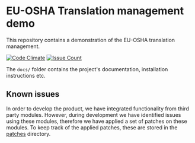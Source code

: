 # EU-OSHA Translation management demo

This repository contains a demonstration of the EU-OSHA translation management.

[![Code Climate](https://codeclimate.com/github/EU-OSHA/drupal.tmgmt/badges/gpa.svg)](https://codeclimate.com/github/EU-OSHA/drupal.tmgmt)
[![Issue Count](https://codeclimate.com/github/EU-OSHA/drupal.tmgmt/badges/issue_count.svg)](https://codeclimate.com/github/EU-OSHA/drupal.tmgmt)

The `docs/` folder contains the project's documentation, installation instructions etc.


## Known issues

In order to develop the product, we have integrated functionality from third party modules. However, during development we have identified issues using these modules, therefore we have applied a set of patches on these modules. To keep track of the applied patches, these are stored in the [patches](patches) directory.